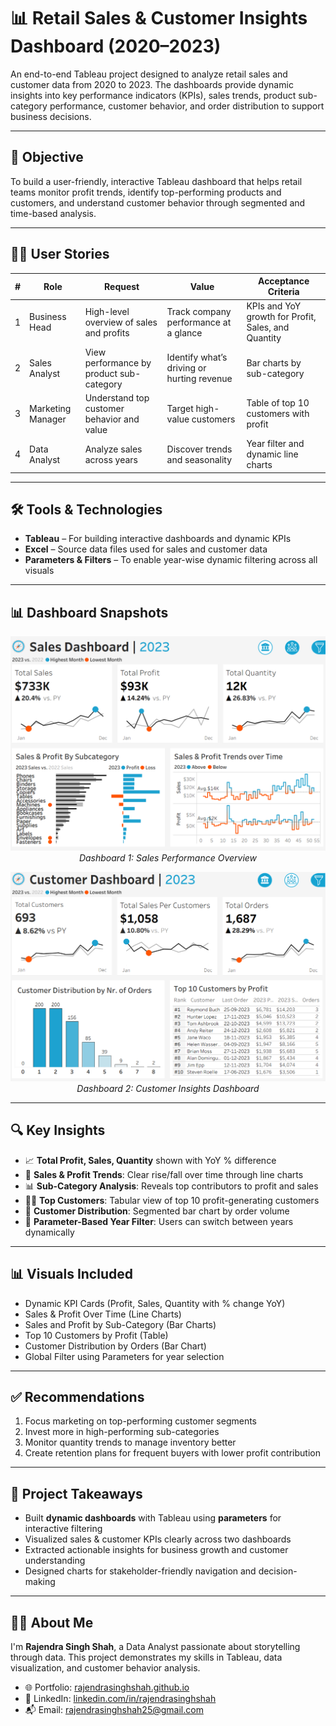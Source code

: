 # 📊 Retail Sales & Customer Insights Dashboard (2020–2023)

An end-to-end Tableau project designed to analyze retail sales and customer data from 2020 to 2023. The dashboards provide dynamic insights into key performance indicators (KPIs), sales trends, product sub-category performance, customer behavior, and order distribution to support business decisions.

---

## 📌 Objective

To build a user-friendly, interactive Tableau dashboard that helps retail teams monitor profit trends, identify top-performing products and customers, and understand customer behavior through segmented and time-based analysis.

---

## 🧑‍💼 User Stories

| # | Role              | Request                                    | Value                                      | Acceptance Criteria                                 |
| - | ----------------- | ------------------------------------------ | ------------------------------------------ | --------------------------------------------------- |
| 1 | Business Head     | High-level overview of sales and profits   | Track company performance at a glance      | KPIs and YoY growth for Profit, Sales, and Quantity |
| 2 | Sales Analyst     | View performance by product sub-category   | Identify what’s driving or hurting revenue | Bar charts by sub-category                          |
| 3 | Marketing Manager | Understand top customer behavior and value | Target high-value customers                | Table of top 10 customers with profit               |
| 4 | Data Analyst      | Analyze sales across years                 | Discover trends and seasonality            | Year filter and dynamic line charts                 |

---

## 🛠️ Tools & Technologies

* **Tableau** – For building interactive dashboards and dynamic KPIs
* **Excel** – Source data files used for sales and customer data
* **Parameters & Filters** – To enable year-wise dynamic filtering across all visuals

---

## 📊 Dashboard Snapshots

<p align="center">
  <img src="./dashboard ss/Sales Dashboard.png" width="700" alt="Sales Dashboard">
  <br><i>Dashboard 1: Sales Performance Overview</i>
</p>

<p align="center">
  <img src="./dashboard ss/Customer Dashboard.png" width="700" alt="Customer Dashboard">
  <br><i>Dashboard 2: Customer Insights Dashboard</i>
</p>

---

## 🔍 Key Insights

* 📈 **Total Profit, Sales, Quantity** shown with YoY % difference
* 🧾 **Sales & Profit Trends**: Clear rise/fall over time through line charts
* 📊 **Sub-Category Analysis**: Reveals top contributors to profit and sales
* 🧍‍♂️ **Top Customers**: Tabular view of top 10 profit-generating customers
* 🧮 **Customer Distribution**: Segmented bar chart by order volume
* 📅 **Parameter-Based Year Filter**: Users can switch between years dynamically

---

## 📊 Visuals Included

* Dynamic KPI Cards (Profit, Sales, Quantity with % change YoY)
* Sales & Profit Over Time (Line Charts)
* Sales and Profit by Sub-Category (Bar Charts)
* Top 10 Customers by Profit (Table)
* Customer Distribution by Orders (Bar Chart)
* Global Filter using Parameters for year selection

---

## ✅ Recommendations

1. Focus marketing on top-performing customer segments
2. Invest more in high-performing sub-categories
3. Monitor quantity trends to manage inventory better
4. Create retention plans for frequent buyers with lower profit contribution

---

## 🧠 Project Takeaways

* Built **dynamic dashboards** with Tableau using **parameters** for interactive filtering
* Visualized sales & customer KPIs clearly across two dashboards
* Extracted actionable insights for business growth and customer understanding
* Designed charts for stakeholder-friendly navigation and decision-making

---

## 👨‍💻 About Me

I'm **Rajendra Singh Shah**, a Data Analyst passionate about storytelling through data. This project demonstrates my skills in Tableau, data visualization, and customer behavior analysis.

* 🌐 Portfolio: [rajendrasinghshah.github.io](https://rajendra-singh7.github.io/)
* 🔗 LinkedIn: [linkedin.com/in/rajendrasinghshah](https://www.linkedin.com/in/rajendra-singh-shah/)
* 📬 Email: [rajendrasinghshah25@gmail.com](mailto:rajendrasinghshah25@gmail.com)

